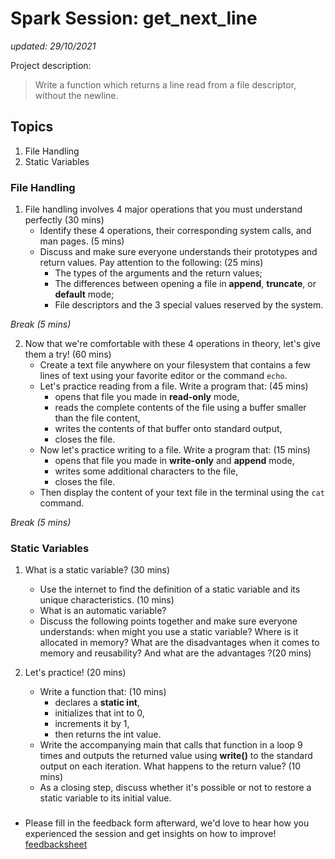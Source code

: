 # Spark Session: get_next_line 
*updated: 29/10/2021*

Project description:
> Write a function which returns a line read from a file descriptor, without the newline.

## Topics

1. File Handling
2. Static Variables

### File Handling

1. File handling involves 4 major operations that you must understand perfectly (30 mins)
    - Identify these 4 operations, their corresponding system calls, and man pages. (5 mins)
    - Discuss and make sure everyone understands their prototypes and return values.
        Pay attention to the following: (25 mins)
        - The types of the arguments and the return values;
        - The differences between opening a file in **append**, **truncate**, or **default** mode;
        - File descriptors and the 3 special values reserved by the system.

*Break (5 mins)*

2. Now that we're comfortable with these 4 operations in theory, let's give them a try! (60 mins)
    - Create a text file anywhere on your filesystem that contains a few lines of text using your favorite editor or the command `echo`.
    - Let's practice reading from a file. Write a program that: (45 mins)
        - opens that file you made in **read-only** mode,
        - reads the complete contents of the file using a buffer smaller than the file content,
        - writes the contents of that buffer onto standard output,
        - closes the file.
    - Now let's practice writing to a file. Write a program that: (15 mins)
        - opens that file you made in **write-only** and **append** mode,
        - writes some additional characters to the file,
        - closes the file.
    - Then display the content of your text file in the terminal using the `cat` command.

*Break (5 mins)*

### Static Variables

1. What is a static variable? (30 mins)
    - Use the internet to find the definition of a static variable and its unique characteristics. (10 mins)
    - What is an automatic variable?
    - Discuss the following points together and make sure everyone understands: when might you use a static variable? Where is it allocated in memory? What are the disadvantages when it comes to memory and reusability? And what are the advantages ?(20 mins)

2. Let's practice! (20 mins)
    - Write a function that: (10 mins)
        - declares a **static int**,
        - initializes that int to 0,
        - increments it by 1,
        - then returns the int value.
    - Write the accompanying main that calls that function in a loop 9 times and outputs the returned value using **write()** to the standard output on each iteration. What happens to the return value? (10 mins)
    - As a closing step, discuss whether it's possible or not to restore a static variable to its initial value.
### 

   - Please fill in the feedback form afterward, we'd love to hear how you experienced the session and get insights on  how to improve! 
        [feedbacksheet](https://docs.google.com/forms/d/1Rxyu_5lisstaCNpf8oa6YtFHurdAt9foFZPKIW2psWw/edit) 
